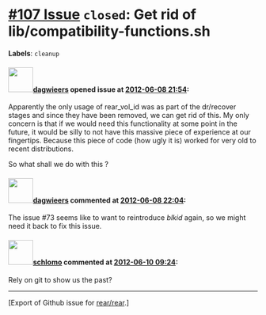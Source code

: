 [\#107 Issue](https://github.com/rear/rear/issues/107) `closed`: Get rid of lib/compatibility-functions.sh
==========================================================================================================

**Labels**: `cleanup`

#### <img src="https://avatars.githubusercontent.com/u/388198?u=0732dee3fe5002278cfbf40359ec431bdcf5f06c&v=4" width="50">[dagwieers](https://github.com/dagwieers) opened issue at [2012-06-08 21:54](https://github.com/rear/rear/issues/107):

Apparently the only usage of rear\_vol\_id was as part of the dr/recover
stages and since they have been removed, we can get rid of this. My only
concern is that if we would need this functionality at some point in the
future, it would be silly to not have this massive piece of experience
at our fingertips. Because this piece of code (how ugly it is) worked
for very old to recent distributions.

So what shall we do with this ?

#### <img src="https://avatars.githubusercontent.com/u/388198?u=0732dee3fe5002278cfbf40359ec431bdcf5f06c&v=4" width="50">[dagwieers](https://github.com/dagwieers) commented at [2012-06-08 22:04](https://github.com/rear/rear/issues/107#issuecomment-6214141):

The issue \#73 seems like to want to reintroduce *blkid* again, so we
might need it back to fix this issue.

#### <img src="https://avatars.githubusercontent.com/u/101384?v=4" width="50">[schlomo](https://github.com/schlomo) commented at [2012-06-10 09:24](https://github.com/rear/rear/issues/107#issuecomment-6227091):

Rely on git to show us the past?

------------------------------------------------------------------------

\[Export of Github issue for
[rear/rear](https://github.com/rear/rear).\]
